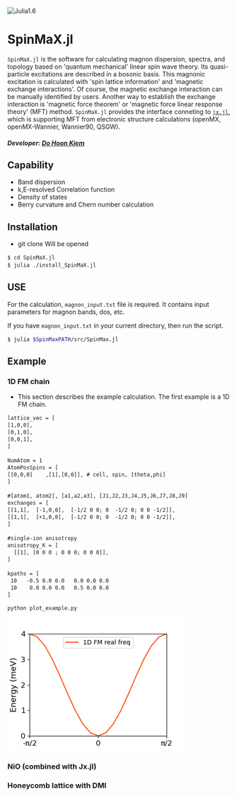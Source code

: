 ![Julia1.6](https://img.shields.io/badge/Julia-1.6-blue.svg?longCache=true)

# SpinMaX.jl
`SpinMaX.jl` is the software for calculating magnon dispersion, spectra, and topology based on 'quantum mechanical' linear spin wave theory. Its quasi-particle excitations are described in a bosonic basis. 
This magnonic excitation is calculated with 'spin lattice information' and 'magnetic exchange interactions'. Of course, the magnetic exchange interaction can be manually identified by users.
Another way to establish the exchange interaction is 'magnetic force theorem' or 'magnetic force linear response theory' (MFT) method. 
`SpinMaX.jl` provides the interface conneting to [`jx.jl`](https://kaist-elst.github.io/Jx.jl/), which is supporting MFT from electronic structure calculations (openMX, openMX-Wannier, Wannier90, QSGW).


##### Developer: [Do Hoon Kiem](https://dhkiem.github.io/) 

## Capability
* Band dispersion
* k,E-resolved Correlation function 
* Density of states 
* Berry curvature and Chern number calculation

## Installation 

* git clone Will be opened
```bash
$ cd SpinMaX.jl
$ julia ./install_SpinMaX.jl
```

## USE
For the calculation, `magnon_input.txt` file is required. It contains input parameters for magnon bands, dos, etc.

If you have `magnon_input.txt` in your current directory, then run the script.
```bash
$ julia $SpinMaxPATH/src/SpinMax.jl 
```


## Example
### 1D FM chain
* This section describes the example calculation. The first example is a 1D FM chain. 

```
lattice_vec = [
[1,0,0],
[0,1,0],
[0,0,1],
]

NumAtom = 1
AtomPosSpins = [
[[0,0,0]    ,[1],[0,0]], # cell, spin, [theta,phi]
]

#[atom1, atom2], [a1,a2,a3], [J1,J2,J3,J4,J5,J6,J7,J8,J9]
exchanges = [
[[1,1],  [-1,0,0],  [-1/2 0 0; 0  -1/2 0; 0 0 -1/2]],
[[1,1],  [+1,0,0],  [-1/2 0 0; 0  -1/2 0; 0 0 -1/2]],
]

#single-ion anisotropy
anisotropy_K = [ 
  [[1], [0 0 0 ; 0 0 0; 0 0 0]],
]

kpaths = [
 10   -0.5 0.0 0.0   0.0 0.0 0.0
 10    0.0 0.0 0.0   0.5 0.0 0.0
]
```

``` bash
python plot_example.py
```

![1DFM](./docs/fig/1DFM.png)

### NiO (combined with Jx.jl)


### Honeycomb lattice with DMI


